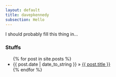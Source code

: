```yaml
---
layout: default
title: davepkennedy
subsection: Hello
---
```

I should probably fill this thing in…

### Stuffs

<ul class="posts">
{% for post in site.posts %}
<li><span>{{ post.date | date_to_string }}</span> &raquo; <a href="{{ site.baseurl }}/{{ post.url }}">{{ post.title }}</a></li>
{% endfor %}
</ul>
